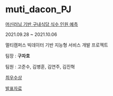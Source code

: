 # muti_dacon_PJ
[머신러닝 기반 구내식당 식수 인원 예측](https://dacon.io/competitions/official/235743/overview/description)

2021.09.28 ~ 2021.10.06

멀티캠퍼스 빅데이터 기반 지능형 서비스 개발 프로젝트

팀장 : **구자호**

팀원 : 고준수, 김병훈, 김연주, 김진혁

[최우수상](./빅데이터_분석_프로젝트_최우수상_1팀_1줘.pdf)

[발표자료](./발표자료.pdf)

